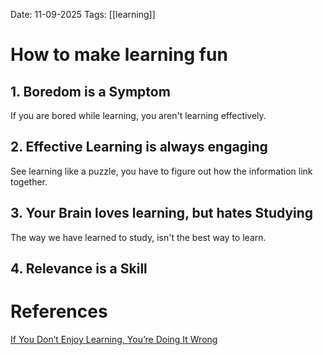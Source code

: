 Date: 11-09-2025
Tags: [[learning]]

# How to make learning fun

## 1. Boredom is a Symptom

If you are bored while learning, you aren't learning effectively.

## 2. Effective Learning is always engaging

See learning like a puzzle, you have to figure out how the information link together.

## 3. Your Brain loves learning, but hates Studying

The way we have learned to study, isn't the best way to learn.

## 4. Relevance is a Skill



# References
[If You Don’t Enjoy Learning, You’re Doing It Wrong](https://www.youtube.com/watch?v=6U8zNlqCa6M)